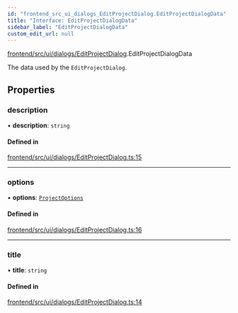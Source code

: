 ```yaml
---
id: "frontend_src_ui_dialogs_EditProjectDialog.EditProjectDialogData"
title: "Interface: EditProjectDialogData"
sidebar_label: "EditProjectDialogData"
custom_edit_url: null
---
```


[frontend/src/ui/dialogs/EditProjectDialog](../modules/frontend_src_ui_dialogs_EditProjectDialog.md).EditProjectDialogData

The data used by the ``EditProjectDialog``.

## Properties

### description

• **description**: `string`

#### Defined in

[frontend/src/ui/dialogs/EditProjectDialog.ts:15](https://github.com/Soroush9978/rds-ng/blob/9a997cb/src/frontend/src/ui/dialogs/EditProjectDialog.ts#L15)

___

### options

• **options**: [`ProjectOptions`](../classes/common_web_data_entities_ProjectOptions.ProjectOptions.md)

#### Defined in

[frontend/src/ui/dialogs/EditProjectDialog.ts:16](https://github.com/Soroush9978/rds-ng/blob/9a997cb/src/frontend/src/ui/dialogs/EditProjectDialog.ts#L16)

___

### title

• **title**: `string`

#### Defined in

[frontend/src/ui/dialogs/EditProjectDialog.ts:14](https://github.com/Soroush9978/rds-ng/blob/9a997cb/src/frontend/src/ui/dialogs/EditProjectDialog.ts#L14)
